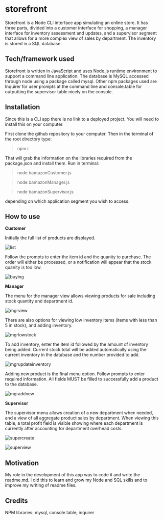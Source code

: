 # storefront

Storefront is a Node CLI interface app simulating an online store. It has three parts, divided into a customer interface for shopping, a manager interface for inventory assessment and updates, and a supervisor segment that allows for a more complex view of sales by department. The inventory is stored in a SQL database.

## Tech/framework used

Storefront is written in JavaScript and uses Node.js runtime environment to support a command line application. The database is MySQL accessed through node using a package called mysql. Other npm packages used are Inquirer for user prompts at the command line and console.table for outputting the supervisor table nicely on the console. 

## Installation

Since this is a CLI app there is no link to a deployed project. You will need to install this on your computer. 

First clone the github repository to your computer. Then in the terminal of the root directory type:
>npm i

That will grab the information on the libraries required from the package.json and install them. Run in terminal: 
>node bamazonCustomer.js  

>node bamazonManager.js

>node bamazonSupervisor.js

depending on which application segment you wish to access. 

## How to use

**Customer**

Initially the full list of products are displayed. 

![list](https://user-images.githubusercontent.com/23327932/72213806-2ea6f600-34aa-11ea-8214-1dcfcefc8d71.jpg)


Follow the prompts to enter the item id and the quanity to purchase. The order will either be processed, or a notification will appear that the stock quanity is too low.


![buying](https://user-images.githubusercontent.com/23327932/72213815-50a07880-34aa-11ea-8c0c-0fc5cc91cd33.gif)

**Manager**

The menu for the manager view allows viewing products for sale including stock quantity and department id. 


![mgrview](https://user-images.githubusercontent.com/23327932/72213821-70d03780-34aa-11ea-9754-f24b666f30c3.gif)


There are also options for viewing low inventory items (items with less than 5 in stock), and adding inventory. 

![mgrlowstock](https://user-images.githubusercontent.com/23327932/72213822-80e81700-34aa-11ea-9520-96078b305203.gif)

To add inventory, enter the item id followed by the amount of inventory being added. Current stock total will be added automatically using the current inventory in the database and the number provided to add. 

![mgrupdateinventory](https://user-images.githubusercontent.com/23327932/72213828-9b21f500-34aa-11ea-957f-a67d7a6a098a.gif)

Adding new product is the final menu option. Follow prompts to enter required information. All fields MUST be filled to successfully add a product to the database. 

![mgraddnew](https://user-images.githubusercontent.com/23327932/72213840-bc82e100-34aa-11ea-9344-37ccdbf5a095.gif)


**Supervisor**

The supervisor menu allows creation of a new department when needed, and a view of all aggregate product sales by department. When viewing this table, a total profit field is visible showing where each department is currently after accounting for department overhead costs. 

![supercreate](https://user-images.githubusercontent.com/23327932/72213845-cdcbed80-34aa-11ea-936a-733c9b62f2fd.gif)

![superview](https://user-images.githubusercontent.com/23327932/72213847-d0c6de00-34aa-11ea-8d61-8a417f1bb768.gif)


## Motivation

My role in the development of this app was to code it and write the readme.md. I did this to learn and grow my Node and SQL skills and to improve my writing of readme files. 

## Credits 

NPM libraries: mysql, console.table, inquirer
